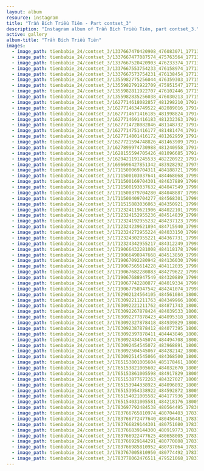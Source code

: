 ```yaml
---
layout: album
resource: instagram
title: "Trần Bích Triều Tiên - Part contset_3"
description: "Instagram album of Trần Bích Triều Tiên, part contset_3."
active: gallery
album-title: "Trần Bích Triều Tiên"
images:
  - image_path: tienbabie_24/contset_3/1337667470420908_476083071_1771301377057513_3999931713691257882_n.jpg
  - image_path: tienbabie_24/contset_3/1337667477087574_475763564_1771301393724178_6411192967966733102_n.jpg
  - image_path: tienbabie_24/contset_3/1337667520420903_476233374_1771301533724164_2774216626088034760_n.jpg
  - image_path: tienbabie_24/contset_3/1337667553754233_476158974_1771301580390826_275049563220832956_n.jpg
  - image_path: tienbabie_24/contset_3/1337667573754231_476138454_1771301373724180_5373931006626451353_n.jpg
  - image_path: tienbabie_24/contset_3/1355982775256044_476359303_1771512617036389_9210166365007467680_n.jpg
  - image_path: tienbabie_24/contset_3/1355982791922709_475951547_1771512837036367_4790501234390612004_n.jpg
  - image_path: tienbabie_24/contset_3/1355982811922707_476102446_1771512550369729_3431282277129359376_n.jpg
  - image_path: tienbabie_24/contset_3/1355982835256038_476030213_1771512783703039_7258576752691417542_n.jpg
  - image_path: tienbabie_24/contset_3/1627714618082857_481298210_1791479801706337_6465400469785707869_n.jpg
  - image_path: tienbabie_24/contset_3/1627714634749522_482089016_1791479798373004_3039797187777852272_n.jpg
  - image_path: tienbabie_24/contset_3/1627714671416185_481998824_1791479758373008_852952663744964121_n.jpg
  - image_path: tienbabie_24/contset_3/1627714691416183_481232363_1791479751706342_765880889041793731_n.jpg
  - image_path: tienbabie_24/contset_3/1627714728082846_481148732_1791479538373030_7938498216927490358_n.jpg
  - image_path: tienbabie_24/contset_3/1627714751416177_481481474_1791479768373007_3879256793536128241_n.jpg
  - image_path: tienbabie_24/contset_3/1627714801416172_481262959_1791479761706341_5710058112219535320_n.jpg
  - image_path: tienbabie_24/contset_3/1627721594748826_481463909_1791479535039697_9165180712439280811_n.jpg
  - image_path: tienbabie_24/contset_3/1627899974730988_481240958_1791480858372898_3027804174377392499_n.jpg
  - image_path: tienbabie_24/contset_3/1628155594705426_481096685_1791480571706260_4845877718012676473_n.jpg
  - image_path: tienbabie_24/contset_3/1629421191245533_482220922_1791483158372668_8747622167290486848_n.jpg
  - image_path: tienbabie_24/contset_3/1696696427851342_483928292_1797912357729748_259500373617232259_n.jpg
  - image_path: tienbabie_24/contset_3/1711500069704311_484188721_1799013127619671_9043264146697601466_n.jpg
  - image_path: tienbabie_24/contset_3/1711500103037641_484468068_1799013247619659_7616709439119364078_n.jpg
  - image_path: tienbabie_24/contset_3/1711500169704301_484637889_1799013380952979_5200009251267781702_n.jpg
  - image_path: tienbabie_24/contset_3/1711500193037632_484047549_1799013087619675_5733235077581656899_n.jpg
  - image_path: tienbabie_24/contset_3/1711500379704280_484048887_1799013304286320_6400045498711617274_n.jpg
  - image_path: tienbabie_24/contset_3/1711500409704277_484568301_1799013300952987_1493741455398536147_n.jpg
  - image_path: tienbabie_24/contset_3/1711515883036063_484350921_1799013414286309_4443580132167867090_n.jpg
  - image_path: tienbabie_24/contset_3/1712324119621906_484022101_1799013147619669_83215849895418768_n.jpg
  - image_path: tienbabie_24/contset_3/1712324152955236_484514839_1799013464286304_2297606893020987364_n.jpg
  - image_path: tienbabie_24/contset_3/1712324192955232_484237123_1799013254286325_5521792923429539327_n.jpg
  - image_path: tienbabie_24/contset_3/1712324239621894_484715940_1799013234286327_5668857551043170164_n.jpg
  - image_path: tienbabie_24/contset_3/1712324272955224_484033150_1799013230952994_1122300125435629565_n.jpg
  - image_path: tienbabie_24/contset_3/1712324302955221_484367731_1799013217619662_1389373827320880960_n.jpg
  - image_path: tienbabie_24/contset_3/1712324342955217_484312249_1799013100953007_6057152985348413839_n.jpg
  - image_path: tienbabie_24/contset_3/1719066432281008_484118178_1799027920951525_5321302265813480513_n.jpg
  - image_path: tienbabie_24/contset_3/1719066498947668_484513850_1799027627618221_3121505761270103731_n.jpg
  - image_path: tienbabie_24/contset_3/1719067092280942_484136030_1799027957618188_7709645113758078453_n.jpg
  - image_path: tienbabie_24/contset_3/1719067565614228_484112035_1799027494284901_7993926215389822237_n.jpg
  - image_path: tienbabie_24/contset_3/1719067682280883_484279622_1799027577618226_3622962433527205022_n.jpg
  - image_path: tienbabie_24/contset_3/1719067688947549_484320889_1799027980951519_5834192222173455342_n.jpg
  - image_path: tienbabie_24/contset_3/1719067742280877_484019334_1799027704284880_5436429894024754564_n.jpg
  - image_path: tienbabie_24/contset_3/1719067758947542_484241074_1799027687618215_8983757992411924644_n.jpg
  - image_path: tienbabie_24/contset_3/1762902124564105_484561084_1800296044158046_5981343048991208298_n.jpg
  - image_path: tienbabie_24/contset_3/1763092211211763_484349966_1800296240824693_6928507775266864298_n.jpg
  - image_path: tienbabie_24/contset_3/1763092221211762_484871743_1800296417491342_6329903662365649395_n.jpg
  - image_path: tienbabie_24/contset_3/1763092267878424_484039533_1800296147491369_4954297153673156325_n.jpg
  - image_path: tienbabie_24/contset_3/1763092277878423_484095318_1800296477491336_4742411299845210811_n.jpg
  - image_path: tienbabie_24/contset_3/1763092327878418_484939829_1800296467491337_1287529711181443119_n.jpg
  - image_path: tienbabie_24/contset_3/1763092387878412_484077395_1800296150824702_5269056038349802632_n.jpg
  - image_path: tienbabie_24/contset_3/1763092397878411_484443846_1800296154158035_7639330971355946424_n.jpg
  - image_path: tienbabie_24/contset_3/1763092434545074_484494708_1800296434158007_5678692904050776935_n.jpg
  - image_path: tienbabie_24/contset_3/1763092454545072_483968891_1800296377491346_5321656568832821720_n.jpg
  - image_path: tienbabie_24/contset_3/1763092504545067_484282142_1800296127491371_830635916679183899_n.jpg
  - image_path: tienbabie_24/contset_3/1763092514545066_484368500_1800296184158032_2604295105904073451_n.jpg
  - image_path: tienbabie_24/contset_3/1765153801005604_485178461_1800580274129623_4678464674815055796_n.jpg
  - image_path: tienbabie_24/contset_3/1765153821005602_484032670_1800580377462946_1389028220710015970_n.jpg
  - image_path: tienbabie_24/contset_3/1765153861005598_484917829_1800580277462956_2587137666139188739_n.jpg
  - image_path: tienbabie_24/contset_3/1765153877672263_484327027_1800580374129613_4556823752891143514_n.jpg
  - image_path: tienbabie_24/contset_3/1765153944338923_484096892_1800580370796280_5723955492053420008_n.jpg
  - image_path: tienbabie_24/contset_3/1765153954338922_484592872_1800580344129616_7073836060044012804_n.jpg
  - image_path: tienbabie_24/contset_3/1765154021005582_484177936_1800580320796285_8391336034501156389_n.jpg
  - image_path: tienbabie_24/contset_3/1765154031005581_484218176_1800580314129619_554172753119210769_n.jpg
  - image_path: tienbabie_24/contset_3/1783697792484538_480564495_1783697795817871_6414584294537810849_n.jpg
  - image_path: tienbabie_24/contset_3/1783766765810974_480704403_1783767375810913_8599142710249973259_n.jpg
  - image_path: tienbabie_24/contset_3/1783766772477640_480456481_1783767382477579_3009189935118282133_n.jpg
  - image_path: tienbabie_24/contset_3/1783766829144301_480751080_1783767402477577_3282303468074897537_n.jpg
  - image_path: tienbabie_24/contset_3/1783766839144300_480919773_1783767399144244_2139238860117108207_n.jpg
  - image_path: tienbabie_24/contset_3/1783766922477625_480658005_1783767425810908_2421970824145379300_n.jpg
  - image_path: tienbabie_24/contset_3/1783766929144291_480770808_1783767439144240_941654280991054228_n.jpg
  - image_path: tienbabie_24/contset_3/1783766985810952_480737064_1783767465810904_6016863530645649454_n.jpg
  - image_path: tienbabie_24/contset_3/1783767005810950_480774492_1783767475810903_7290474523276018258_n.jpg
  - image_path: tienbabie_24/contset_3/1783778062476511_479521068_1783778065809844_4851221480885482084_n.jpg
---
```

